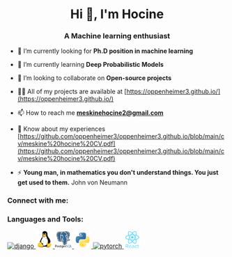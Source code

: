 <h1 align="center">Hi 👋, I'm Hocine</h1>
<h3 align="center">A Machine learning enthusiast</h3>

- 🔭 I’m currently looking for **Ph.D position in machine learning**

- 🌱 I’m currently learning **Deep Probabilistic Models**

- 👯 I’m looking to collaborate on **Open-source projects**

- 👨‍💻 All of my projects are available at [https://oppenheimer3.github.io/](https://oppenheimer3.github.io/)

- 📫 How to reach me **meskinehocine2@gmail.com**

- 📄 Know about my experiences [https://github.com/oppenheimer3/oppenheimer3.github.io/blob/main/cv/meskine%20hocine%20CV.pdf](https://github.com/oppenheimer3/oppenheimer3.github.io/blob/main/cv/meskine%20hocine%20CV.pdf)

- ⚡ **Young man, in mathematics you don't understand things. You just get used to them.** John von Neumann

<h3 align="left">Connect with me:</h3>
<p align="left">
</p>

<h3 align="left">Languages and Tools:</h3>
<p align="left"> <a href="https://www.djangoproject.com/" target="_blank" rel="noreferrer"> <img src="https://cdn.worldvectorlogo.com/logos/django.svg" alt="django" width="40" height="40"/> </a> <a href="https://www.linux.org/" target="_blank" rel="noreferrer"> <img src="https://raw.githubusercontent.com/devicons/devicon/master/icons/linux/linux-original.svg" alt="linux" width="40" height="40"/> </a> <a href="https://www.postgresql.org" target="_blank" rel="noreferrer"> <img src="https://raw.githubusercontent.com/devicons/devicon/master/icons/postgresql/postgresql-original-wordmark.svg" alt="postgresql" width="40" height="40"/> </a> <a href="https://www.python.org" target="_blank" rel="noreferrer"> <img src="https://raw.githubusercontent.com/devicons/devicon/master/icons/python/python-original.svg" alt="python" width="40" height="40"/> </a> <a href="https://pytorch.org/" target="_blank" rel="noreferrer"> <img src="https://www.vectorlogo.zone/logos/pytorch/pytorch-icon.svg" alt="pytorch" width="40" height="40"/> </a> <a href="https://reactjs.org/" target="_blank" rel="noreferrer"> <img src="https://raw.githubusercontent.com/devicons/devicon/master/icons/react/react-original-wordmark.svg" alt="react" width="40" height="40"/> </a> </p>
